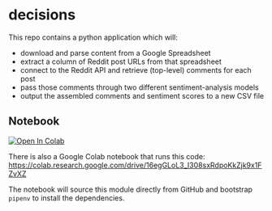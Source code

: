 # decisions

This repo contains a python application which will:

- download and parse content from a Google Spreadsheet
- extract a column of Reddit post URLs from that spreadsheet
- connect to the Reddit API and retrieve (top-level) comments for each post
- pass those comments through two different sentiment-analysis models
- output the assembled comments and sentiment scores to a new CSV file

## Notebook

[![Open In Colab](https://colab.research.google.com/assets/colab-badge.svg)](https://colab.research.google.com/drive/16egGLoL3_I308sxRdpoKkZjk9x1FZvXZ)

There is also a Google Colab notebook that runs this code:
https://colab.research.google.com/drive/16egGLoL3_I308sxRdpoKkZjk9x1FZvXZ

The notebook will source this module directly from GitHub and bootstrap `pipenv` to install the dependencies.
